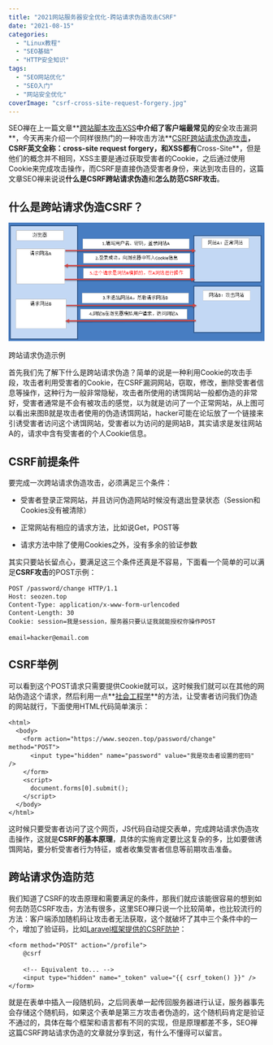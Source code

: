```yaml
---
title: "2021网站服务器安全优化-跨站请求伪造攻击CSRF"
date: "2021-08-15"
categories: 
  - "Linux教程"
  - "SEO基础"
  - "HTTP安全知识"
tags: 
  - "SEO网站优化"
  - "SEO入门"
  - "网站安全优化"
coverImage: "csrf-cross-site-request-forgery.jpg"
---
```


SEO禅在上一篇文章**[跨站脚本攻击XSS](https://www.seozen.top/web-seo-security-xss-2021.html)**中介绍了客户端最常见的**安全攻击漏洞**，今天再来介绍一个同样很热门的一种攻击方法**[CSRF跨站请求伪造攻击](https://baike.baidu.com/item/跨站请求伪造/13777878?fromtitle=CSRF&fromid=2735433&fr=aladdin)**，CSRF英文全称：**cross-site request forgery**，和XSS都有**Cross-Site**，但是他们的概念并不相同，XSS主要是通过获取受害者的Cookie，之后通过使用Cookie来完成攻击操作，而CSRF是直接伪造受害者身份，来达到攻击目的，这篇文章SEO禅来说说**什么是CSRF跨站请求伪造**和**怎么防范CSRF攻击**。

## 什么是跨站请求伪造CSRF？

![web-sercurity-csrf](images/web-sercurity-csrf.png)

跨站请求伪造示例

首先我们先了解下什么是跨站请求伪造？简单的说是一种利用Cookie的攻击手段，攻击者利用受害者的Cookie，在CSRF漏洞网站，窃取，修改，删除受害者信息等操作，这种行为一般非常隐秘，攻击者所使用的诱饵网站一般都伪造的非常好，受害者通常是不会有被攻击的感觉，以为就是访问了一个正常网站，从上图可以看出来图B就是攻击者使用的伪造诱饵网站，hacker可能在论坛放了一个链接来引诱受害者访问这个诱饵网站，受害者以为访问的是网站B，其实请求是发往网站A的，请求中含有受害者的个人Cookie信息。

## CSRF前提条件

要完成一次跨站请求伪造攻击，必须满足三个条件：

- 受害者登录正常网站，并且访问伪造网站时候没有退出登录状态（Session和Cookies没有被清除）

- 正常网站有相应的请求方法，比如说Get，POST等

- 请求方法中除了使用Cookies之外，没有多余的验证参数

其实只要站长留点心，要满足这三个条件还真是不容易，下面看一个简单的可以满足**CSRF攻击**的POST示例：

```
POST /password/change HTTP/1.1
Host: seozen.top
Content-Type: application/x-www-form-urlencoded
Content-Length: 30
Cookie: session=我是session，服务器只要认证我就能授权你操作POST

email=hacker@email.com
```

## CSRF举例

可以看到这个POST请求只需要提供Cookie就可以，这时候我们就可以在其他的网站伪造这个请求，然后利用一点**[社会工程学](https://www.baidu.com/link?url=a52djr89Yr5HFpzvBgfvTxRneo3D2uesONTI1TDjaS2h6KO2grfhXLeYXhXGSzWwrOXsJF_0QNIgE__iK0NwStAMIjPOa8GTckwnBVbBDKAXRnSfLywmKOsWIKD3swcL_qtbHgIk75nVR8eVebs5Eq&wd=&eqid=913e54440000eb2e00000006610cd16d)**的方法，让受害者访问我们伪造的网站就行，下面使用HTML代码简单演示：

```
<html>
  <body>
    <form action="https://www.seozen.top/password/change" method="POST">
      <input type="hidden" name="password" value="我是攻击者设置的密码" />
    </form>
    <script>
      document.forms[0].submit();
    </script>
  </body>
</html>
```

这时候只要受害者访问了这个网页，JS代码自动提交表单，完成跨站请求伪造攻击操作，这就是**CSRF的基本原理**，具体的实施肯定要比这复杂的多，比如要做诱饵网站，要分析受害者行为特征，或者收集受害者信息等前期攻击准备。

## 跨站请求伪造防范

我们知道了CSRF的攻击原理和需要满足的条件，那我们就应该能很容易的想到如何去防范CSRF攻击，方法有很多，这里SEO禅只说一个比较简单，也比较流行的方法：客户端添加随机码让攻击者无法获取，这个就破坏了其中三个条件中的一个，增加了验证码，比如[Laravel框架提供的CSRF防护](https://laravel.com/docs/8.x/csrf)：

```
<form method="POST" action="/profile">
    @csrf

    <!-- Equivalent to... -->
    <input type="hidden" name="_token" value="{{ csrf_token() }}" />
</form>
```

就是在表单中插入一段随机码，之后同表单一起传回服务器进行认证，服务器事先会存储这个随机码，如果这个表单是第三方攻击者伪造的，这个随机码肯定是验证不通过的，具体在每个框架和语言都有不同的实现，但是原理都差不多，SEO禅这篇CSRF跨站请求伪造的文章就分享到这，有什么不懂得可以留言。
